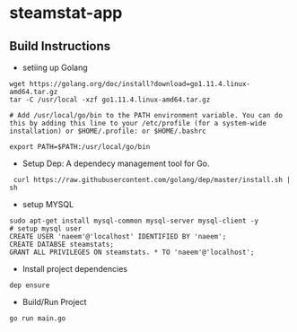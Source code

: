 # steamstat-app


## Build Instructions

+ setiing up Golang
``` 
wget https://golang.org/doc/install?download=go1.11.4.linux-amd64.tar.gz
tar -C /usr/local -xzf go1.11.4.linux-amd64.tar.gz

# Add /usr/local/go/bin to the PATH environment variable. You can do this by adding this line to your /etc/profile (for a system-wide installation) or $HOME/.profile: or $HOME/.bashrc

export PATH=$PATH:/usr/local/go/bin

```
+ Setup Dep: A dependecy management tool for Go.
```
 curl https://raw.githubusercontent.com/golang/dep/master/install.sh | sh
```
+ setup MYSQL 
```
sudo apt-get install mysql-common mysql-server mysql-client -y
# setup mysql user 
CREATE USER 'naeem'@'localhost' IDENTIFIED BY 'naeem';
CREATE DATABSE steamstats;
GRANT ALL PRIVILEGES ON steamstats. * TO 'naeem'@'localhost';
```

+ Install project dependencies
```
dep ensure
```
+ Build/Run Project
```
go run main.go
```
